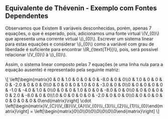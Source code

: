 ## Equivalente de Thévenin - Exemplo com Fontes Dependentes

<div class="regular">

Observamos que Existem 8 variáveis desconhecidas, porém, apenas 7 equações, o que é esperado, pois, adicionamos uma fonte virtual \\(V_{0}\\) que apresenta uma corrente virtual \\(i_{0}\\). Escrever um sistema linear para estas equações e considerar \\(i_{0}\\) como a variável com grau de liberdade é suficiente para encontrar \\(R_{\text{TH}}\\), pois, será possível relacionar \\(V_{0}\\) à \\(i_{0}\\).

</div>

<div class="regular">

Assim, o sistema linear composto pelas 7 equações (e uma linha nula para a equação ausente) é representado pela seguinte matriz:

\\[
\left[\begin{matrix}0 & 0 & 1.0 & 0 & 0 & 0 & -8.0 & 0 & 0\\\\0 & 1.0 & 0 & 0 & 0 & -2.0 & 0 & 0 & 0\\\\0 & 0 & 0 & 0 & 1.0 & 0 & -3.0 & 0 & 0\\\\0 & 0 & 0 & 0 & 0 & -1.0 & -4.0 & 1.0 & 0\\\\0 & 0 & 0 & 1.0 & 0 & 0 & -8.0 & 0 & 0\\\\0 & 0 & 0 & 0 & 0 & 2.0 & -8.0 & 0 & 0\\\\1.0 & 0 & 0 & 0 & 0 & -2.0 & 0 & 0 & 0\\\\0 & 0 & 0 & 0 & 0 & 0 & 0 & 0 & 0\end{matrix}\right] \cdot \left[\begin{matrix}V_{C}\\\\V_{B}\\\\V_{A}\\\\V_{0}\\\\i_{3}\\\\i_{2}\\\\i_{1}\\\\i_{0}\end{matrix}\right] = \left[\begin{matrix}0\\\\0\\\\0\\\\0\\\\0\\\\0\\\\0\\\\0\end{matrix}\right]
\\]

</div>
